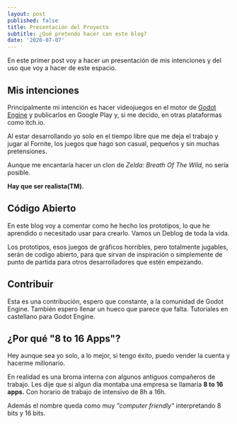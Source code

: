 ```yaml
---
layout: post
published: false
title: Presentación del Proyecto
subtitle: ¿Qué pretendo hacer con este blog?
date: '2020-07-07'
---
```

En este primer post voy a hacer un presentación de mis intenciones y del uso que voy a hacer de este espacio.

## Mis intenciones

Principalmente mi intención es hacer videojuegos en el motor de [Godot Engine](https://godotengine.org/) y publicarlos en Google Play y, si me decido, en otras plataformas como itch.io.

Al estar desarrollando yo solo en el tiempo libre que me deja el trabajo y jugar al Fornite, los juegos que hago son casual, pequeños y sin muchas pretensiones.

Aunque me encantaría hacer un clon de _Zelda: Breath Of The Wild,_ no sería posible. 

**Hay que ser realista(TM).**

## Código Abierto

En este blog voy a comentar como he hecho los prototipos, lo que he aprendido o necesitado usar para crearlo. Vamos un Deblog de toda la vida.

Los prototipos, esos juegos de gráficos horribles, pero totalmente jugables, serán de codigo abierto, para que sirvan de inspiración o simplemente de punto de partida para otros desarrolladores que estén empezando.

## Contribuir

Esta es una contribución, espero que constante, a la comunidad de Godot Engine. También espero llenar un hueco que parece que falta. Tutoriales en castellano para Godot Engine.

## ¿Por qué "8 to 16 Apps"?

Hey aunque sea yo solo, a lo mejor, si tengo éxito, puedo vender la cuenta y hacerme millonario.

En realidad es una broma interna con algunos antiguos compañeros de trabajo. Les dije que si algun dia montaba una empresa se llamaría **8 to 16 apps.** Con horario de trabajo de intensivo de 8h a 16h.

Además el nombre queda como muy _"computer friendly"_ interpretando 8 bits y 16 bits.






